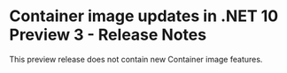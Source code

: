 # Container image updates in .NET 10 Preview 3 - Release Notes

This preview release does not contain new Container image features.
